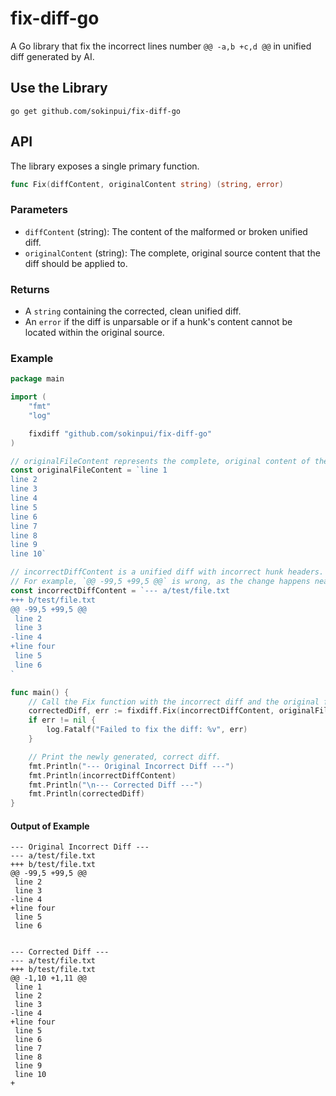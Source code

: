 # fix-diff-go

A Go library that fix the incorrect lines number `@@ -a,b +c,d @@` in unified diff generated by AI.

## Use the Library

```
go get github.com/sokinpui/fix-diff-go
```

## API

The library exposes a single primary function.

```go
func Fix(diffContent, originalContent string) (string, error)
```

### Parameters

- `diffContent` (string): The content of the malformed or broken unified diff.
- `originalContent` (string): The complete, original source content that the diff should be applied to.

### Returns

- A `string` containing the corrected, clean unified diff.
- An `error` if the diff is unparsable or if a hunk's content cannot be located within the original source.

### Example

```go
package main

import (
	"fmt"
	"log"

	fixdiff "github.com/sokinpui/fix-diff-go"
)

// originalFileContent represents the complete, original content of the source file.
const originalFileContent = `line 1
line 2
line 3
line 4
line 5
line 6
line 7
line 8
line 9
line 10`

// incorrectDiffContent is a unified diff with incorrect hunk headers.
// For example, `@@ -99,5 +99,5 @@` is wrong, as the change happens near the top of the file.
const incorrectDiffContent = `--- a/test/file.txt
+++ b/test/file.txt
@@ -99,5 +99,5 @@
 line 2
 line 3
-line 4
+line four
 line 5
 line 6
`

func main() {
	// Call the Fix function with the incorrect diff and the original file content.
	correctedDiff, err := fixdiff.Fix(incorrectDiffContent, originalFileContent)
	if err != nil {
		log.Fatalf("Failed to fix the diff: %v", err)
	}

	// Print the newly generated, correct diff.
	fmt.Println("--- Original Incorrect Diff ---")
	fmt.Println(incorrectDiffContent)
	fmt.Println("\n--- Corrected Diff ---")
	fmt.Println(correctedDiff)
}
```

#### Output of Example

```text
--- Original Incorrect Diff ---
--- a/test/file.txt
+++ b/test/file.txt
@@ -99,5 +99,5 @@
 line 2
 line 3
-line 4
+line four
 line 5
 line 6


--- Corrected Diff ---
--- a/test/file.txt
+++ b/test/file.txt
@@ -1,10 +1,11 @@
 line 1
 line 2
 line 3
-line 4
+line four
 line 5
 line 6
 line 7
 line 8
 line 9
 line 10
+
```
